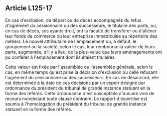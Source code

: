 Article L125-17
----
En cas d'exclusion, de départ ou de décès accompagnés du refus d'agrément du
cessionnaire ou des successeurs, le titulaire des parts, ou, en cas de décès,
ses ayants droit, ont la faculté de transférer ou d'aliéner leur fonds de
commerce ou leur entreprise immatriculée au répertoire des métiers. Le nouvel
attributaire de l'emplacement ou, à défaut, le groupement ou la société, selon
le cas, leur rembourse la valeur de leurs parts, augmentée, s'il y a lieu, de la
plus-value que leurs aménagements ont pu conférer à l'emplacement dont ils
étaient titulaires.

Cette valeur est fixée par l'assemblée ou l'assemblée générale, selon le cas, en
même temps qu'est prise la décision d'exclusion ou celle refusant l'agrément du
cessionnaire ou des successeurs. En cas de désaccord, elle est déterminée à la
date de ces décisions par un expert désigné par ordonnance du président du
tribunal de grande instance statuant en la forme des référés. Cette ordonnance
n'est susceptible d'aucune voie de recours nonobstant toute clause contraire. Le
rapport d'expertise est soumis à l'homologation du président du tribunal de
grande instance statuant en la forme des référés.

